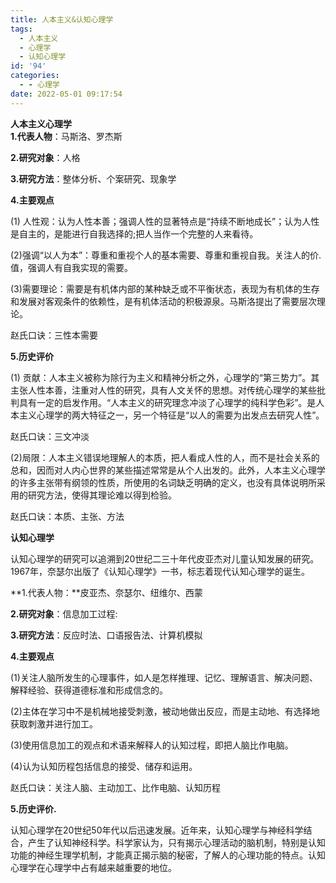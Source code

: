 ```yaml
---
title: 人本主义&认知心理学
tags:
  - 人本主义
  - 心理学
  - 认知心理学
id: '94'
categories:
  - - 心理学
date: 2022-05-01 09:17:54
---
```


**人本主义心理学**  
**1.代表人物**：马斯洛、罗杰斯

**2.研究对象**：人格

**3.研究方法**：整体分析、个案研究、现象学

**4.主要观点**

(1) 人性观：认为人性本善；强调人性的显著特点是“持续不断地成长”；认为人性是自主的，是能进行自我选择的;把人当作一个完整的人来看待。

(2)强调“以人为本”：尊重和重视个人的基本需要、尊重和重视自我。关注人的价.值，强调人有自我实现的需要。

(3)需要理论：需要是有机体内部的某种缺乏或不平衡状态，表现为有机体的生存和发展对客观条件的依赖性，是有机体活动的积极源泉。马斯洛提出了需要层次理论。

赵氏口诀：三性本需要

**5.历史评价**

(1) 贡献：人本主义被称为除行为主义和精神分析之外，心理学的“第三势力”。其主张人性本善，注重对人性的研究，具有人文关怀的思想。对传统心理学的某些批判具有一定的启发作用。“人本主义的研究理念冲淡了心理学的纯科学色彩”。是人本主义心理学的两大特征之一，另一个特征是“以人的需要为出发点去研究人性”。

赵氏口诀：三文冲淡

(2)局限：人本主义错误地理解人的本质，把人看成人性的人，而不是社会关系的总和，因而对人内心世界的某些描述常常是从个人出发的。此外，人本主义心理学的许多主张带有纲领的性质，所使用的名词缺乏明确的定义，也没有具体说明所采用的研究方法，使得其理论难以得到检验。

赵氏口诀：本质、主张、方法

**认知心理学**

认知心理学的研究可以追溯到20世纪二三十年代皮亚杰对儿童认知发展的研究。1967年，奈瑟尔出版了《认知心理学》一书，标志着现代认知心理学的诞生。

**1.代表人物：**皮亚杰、奈瑟尔、纽维尔、西蒙

**2.研究对象**：信息加工过程:

**3.研究方法**：反应时法、口语报告法、计算机模拟

**4.主要观点**

(1)关注人脑所发生的心理事件，如人是怎样推理、记忆、理解语言、解决问题、解释经验、获得道德标准和形成信念的。

(2)主体在学习中不是机械地接受刺激，被动地做出反应，而是主动地、有选择地获取刺激并进行加工。

(3)使用信息加工的观点和术语来解释人的认知过程，即把人脑比作电脑。

(4)认为认知历程包括信息的接受、储存和运用。

赵氏口诀：关注人脑、主动加工、比作电脑、认知历程

**5.历史评价.**

认知心理学在20世纪50年代以后迅速发展。近年来，认知心理学与神经科学结合，产生了认知神经科学。科学家认为，只有揭示心理活动的脑机制，特别是认知功能的神经生理学机制，才能真正揭示脑的秘密，了解人的心理功能的特点。认知心理学在心理学中占有越来越重要的地位。